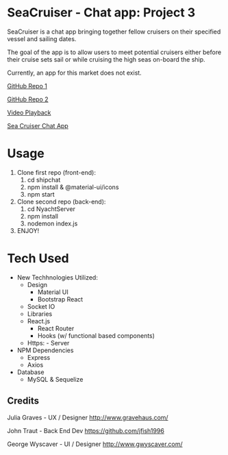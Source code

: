 # SeaCruiser - Chat app:  Project 3

SeaCruiser is a chat app bringing together fellow cruisers on their specified vessel and sailing dates.

The goal of the app is to allow users to meet potential cruisers either before their cruise sets sail or while cruising the high seas on-board the ship.

Currently, an app for this market does not exist.


[GitHub Repo 1](https://github.com/jfish1996/shipchat)

[GitHub Repo 2](https://github.com/jfish1996/NyachtServer)

[Video Playback](https://youtu.be/2AwJHQkH19U)

[Sea Cruiser Chat App](http://boiling-forest-49975.herokuapp.com//)

# Usage
1. Clone first repo (front-end):
    1. cd shipchat
    2. npm install & @material-ui/icons
    3. npm start
2. Clone second repo (back-end):
    1. cd NyachtServer
    2. npm install  
    3. nodemon index.js
3. ENJOY!

# Tech Used
* New Techhnologies Utilized:
    * Design
       * Material UI
       * Bootstrap React
    * Socket IO
    * Libraries
    * React.js
        * React Router
        * Hooks (w/ functional based components)
    * Https: - Server
* NPM Dependencies
    * Express
    * Axios
* Database
    * MySQL & Sequelize

## Credits
Julia Graves - UX / Designer
    http://www.gravehaus.com/

John Traut - Back End Dev
    https://github.com/jfish1996

George Wyscaver - UI / Designer
    http://www.gwyscaver.com/